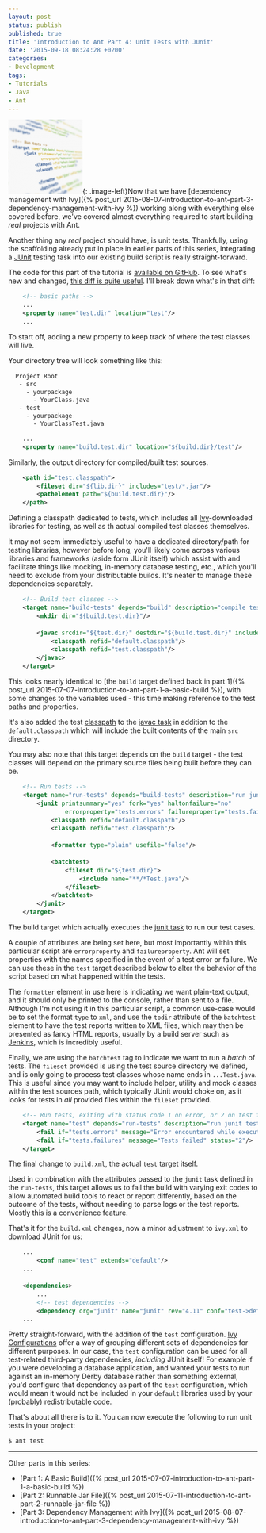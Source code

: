 ```yaml
---
layout: post
status: publish
published: true
title: 'Introduction to Ant Part 4: Unit Tests with JUnit'
date: '2015-09-18 08:24:28 +0200'
categories:
- Development
tags:
- Tutorials
- Java
- Ant
---
```


![](/assets/posts/2015-09-18-ant.png){: .image-left}Now that we have [dependency management with
Ivy]({% post_url 2015-08-07-introduction-to-ant-part-3-dependency-management-with-ivy %})
working along with everything else covered before, we've covered almost
everything required to start building *real* projects with Ant.

Another thing any *real* project should have, is unit tests. Thankfully,
using the scaffolding already put in place in earlier parts of this
series, integrating a [JUnit](http://junit.org/) testing task into our
existing build script is really straight-forward.

<!--more-->

The code for this part of the tutorial is [available on
GitHub](https://github.com/shrimpza/ant-tutorial/tree/master/part04). To
see what's new and changed, [this diff is quite
useful](https://github.com/shrimpza/ant-tutorial/commit/e893782d64e1a93453d0e8fd1b331cf86e9c9eb9).
I'll break down what's in that diff:

```xml
    <!-- basic paths --> 
    ...
    <property name="test.dir" location="test"/>
    ...
```

To start off, adding a new property to keep track of where the test
classes will live.

Your directory tree will look something like this:

```
  Project Root
   - src
     - yourpackage
       - YourClass.java
   - test
     - yourpackage
       - YourClassTest.java
```

```xml
    ...
    <property name="build.test.dir" location="${build.dir}/test"/>
```

Similarly, the output directory for compiled/built test sources.

```xml
    <path id="test.classpath">
        <fileset dir="${lib.dir}" includes="test/*.jar"/>
        <pathelement path="${build.test.dir}"/>
    </path>
```

Defining a classpath dedicated to tests, which includes all
[Ivy](https://ant.apache.org/ivy/)-downloaded libraries for testing, as
well as th actual compiled test classes themselves.

It may not seem immediately useful to have a dedicated directory/path
for testing libraries, however before long, you'll likely come across
various libraries and frameworks (aside form JUnit itself) which assist
with and facilitate things like mocking, in-memory database testing,
etc., which you'll need to exclude from your distributable builds. It's
neater to manage these dependencies separately.

```xml
    <!-- Build test classes -->
    <target name="build-tests" depends="build" description="compile test source files">
        <mkdir dir="${build.test.dir}"/>

        <javac srcdir="${test.dir}" destdir="${build.test.dir}" includeantruntime="false" debug="on">
            <classpath refid="default.classpath"/>
            <classpath refid="test.classpath"/>
        </javac>
    </target>
```

This looks nearly identical to [the `build` target defined back in part
1]({% post_url 2015-07-07-introduction-to-ant-part-1-a-basic-build %}),
with some changes to the variables used - this time making reference to
the test paths and properties.

It's also added the test
[classpath](https://ant.apache.org/manual/using.html#path) to the [javac
task](https://ant.apache.org/manual/Tasks/javac.html) in addition to the
`default.classpath` which will include the built contents of the main
`src` directory.

You may also note that this target depends on the `build` target - the
test classes will depend on the primary source files being built before
they can be.

```xml
    <!-- Run tests -->
    <target name="run-tests" depends="build-tests" description="run junit tests">
        <junit printsummary="yes" fork="yes" haltonfailure="no"
                errorproperty="tests.errors" failureproperty="tests.failures">
            <classpath refid="default.classpath"/>
            <classpath refid="test.classpath"/>

            <formatter type="plain" usefile="false"/>
            
            <batchtest>
                <fileset dir="${test.dir}">
                    <include name="**/*Test.java"/>
                </fileset>
            </batchtest>
        </junit>
    </target>
```

The build target which actually executes the [junit
task](https://ant.apache.org/manual/Tasks/junit.html) to run our test
cases.

A couple of attributes are being set here, but most importantly within
this particular script are `errorproperty` and `failureproperty`. Ant
will set properties with the names specified in the event of a test
error or failure. We can use these in the `test` target described below
to alter the behavior of the script based on what happened within the
tests.

The `formatter` element in use here is indicating we want plain-text
output, and it should only be printed to the console, rather than sent
to a file. Although I'm not using it in this particular script, a common
use-case would be to set the format `type` to `xml`, and use the `todir`
attribute of the `batchtest` element to have the test reports written to
XML files, which may then be presented as fancy HTML reports, usually by
a build server such as [Jenkins](http://jenkins-ci.org/), which is
incredibly useful.

Finally, we are using the `batchtest` tag to indicate we want to run a
*batch* of tests. The `fileset` provided is using the test source
directory we defined, and is only going to process test classes whose
name ends in `...Test.java`. This is useful since you may want to
include helper, utility and mock classes within the test sources path,
which typically JUnit would choke on, as it looks for tests in *all*
provided files within the `fileset` provided.

```xml
    <!-- Run tests, exiting with status code 1 on error, or 2 on test failure -->
    <target name="test" depends="run-tests" description="run junit tests, and fail the build on error or failure">
        <fail if="tests.errors" message="Error encountered while executing tests" status="1"/>
        <fail if="tests.failures" message="Tests failed" status="2"/>
    </target>
```

The final change to `build.xml`, the actual `test` target itself.

Used in combination with the attributes passed to the `junit` task
defined in the `run-tests`, this target allows us to fail the build with
varying exit codes to allow automated build tools to react or report
differently, based on the outcome of the tests, without needing to parse
logs or the test reports. Mostly this is a convenience feature.

That's it for the `build.xml` changes, now a minor adjustment to
`ivy.xml` to download JUnit for us:

```xml
    ...
        <conf name="test" extends="default"/>
    ...
 
    <dependencies>
        ...
        <!-- test dependencies -->
        <dependency org="junit" name="junit" rev="4.11" conf="test->default"/>
    ...
```

Pretty straight-forward, with the addition of the `test` configuration.
[Ivy
Configurations](https://ant.apache.org/ivy/history/latest-milestone/ivyfile/configurations.html)
offer a way of grouping different sets of dependencies for different
purposes. In our case, the `test` configuration can be used for all
test-related third-party dependencies, *including* JUnit itself! For
example if you were developing a database application, and wanted your
tests to run against an in-memory Derby database rather than something
external, you'd configure that dependency as part of the `test`
configuration, which would mean it would not be included in your
`default` libraries used by your (probably) redistributable code.

That's about all there is to it. You can now execute the following to
run unit tests in your project:

```
$ ant test
```

---

Other parts in this series:

- [Part 1: A Basic
Build]({% post_url 2015-07-07-introduction-to-ant-part-1-a-basic-build %})
- [Part 2: Runnable Jar
File]({% post_url 2015-07-11-introduction-to-ant-part-2-runnable-jar-file %})
- [Part 3: Dependency Management with
Ivy]({% post_url 2015-08-07-introduction-to-ant-part-3-dependency-management-with-ivy %})
